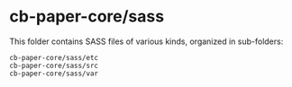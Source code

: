 # cb-paper-core/sass

This folder contains SASS files of various kinds, organized in sub-folders:

    cb-paper-core/sass/etc
    cb-paper-core/sass/src
    cb-paper-core/sass/var
